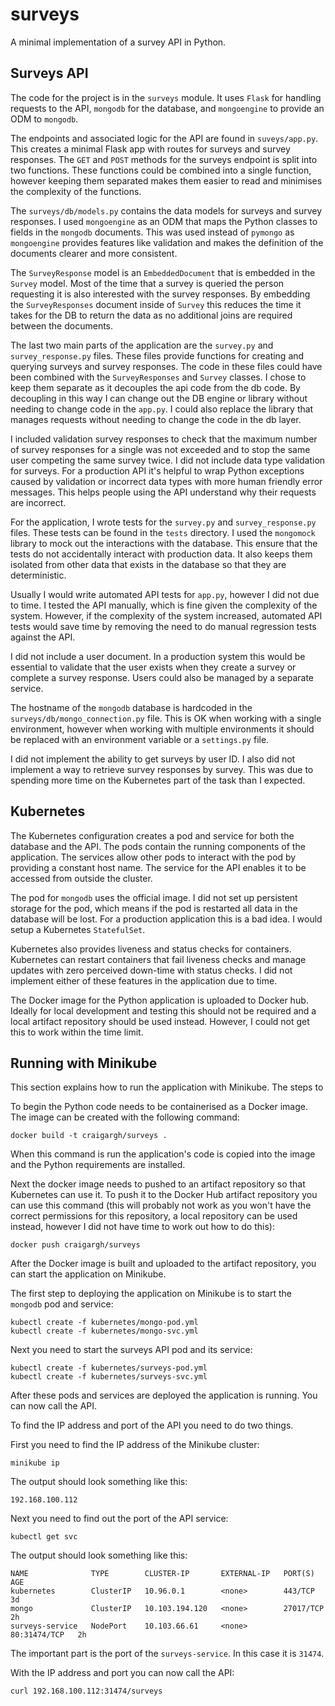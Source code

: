 # surveys

A minimal implementation of a survey API in Python. 

## Surveys API

The code for the project is in the `surveys` module. It uses `Flask` for handling requests to the API, `mongodb` for the database, and `mongoengine` to provide an ODM to `mongodb`.

The endpoints and associated logic for the API are found in `suveys/app.py`. This creates a minimal Flask app with routes for surveys and survey responses. The `GET` and `POST` methods for the surveys endpoint is split into two functions. These functions could be combined into a single function, however keeping them separated makes them easier to read and minimises the complexity of the functions.   

The `surveys/db/models.py` contains the data models for surveys and survey responses. I used `mongoengine` as an ODM that maps the Python classes to fields in the `mongodb` documents. This was used instead of `pymongo` as `mongoengine` provides features like validation and makes the definition of the documents clearer and more consistent. 

The `SurveyResponse` model is an `EmbeddedDocument` that is embedded in the `Survey` model. Most of the time that a survey is queried the person requesting it is also interested with the survey responses. By embedding the `SurveyResponses` document inside of `Survey` this reduces the time it takes for the DB to return the data as no additional joins are required between the documents.

The last two main parts of the application are the `survey.py` and  `survey_response.py` files. These files provide functions for creating and querying surveys and survey responses. The code in these files could have been combined with the `SurveyResponses` and `Survey` classes. I chose to keep them separate as it decouples the api code from the db code. By decoupling in this way I can change out the DB engine or library without needing to change code in the `app.py`. I could also replace the library that manages requests without needing to change the code in the db layer.

I included validation survey responses to check that the maximum number of survey responses for a single was not exceeded and to stop the same user competing the same survey twice. I did not include data type validation for surveys. For a production API it's helpful to wrap Python exceptions caused by validation or incorrect data types with more human friendly error messages. This helps people using the API understand why their requests are incorrect.

For the application, I wrote tests for the `survey.py` and `survey_response.py` files. These tests can be found in the `tests` directory. I used the `mongomock` library to mock out the interactions with the database. This ensure that the tests do not accidentally interact with production data. It also keeps them isolated from other data that exists in the database so that they are deterministic.

Usually I would write automated API tests for `app.py`, however I did not due to time. I tested the API manually, which is fine given the complexity of the system. However, if the complexity of the system increased, automated API tests would save time by removing the need to do manual regression tests against the API.

I did not include a user document. In a production system this would be essential to validate that the user exists when they create a survey or complete a survey response. Users could also be managed by a separate service. 

The hostname of the `mongodb` database is hardcoded in the `surveys/db/mongo_connection.py` file. This is OK when working with a single environment, however when working with multiple environments it should be replaced with an environment variable or a `settings.py` file.

I did not implement the ability to get surveys by user ID. I also did not implement a way to retrieve survey responses by survey. This was due to spending more time on the Kubernetes part of the task than I expected.

## Kubernetes

The Kubernetes configuration creates a pod and service for both the database and the API. The pods contain the running components of the application. The services allow other pods to interact with the pod by providing a constant host name. The service for the API enables it to be accessed from outside the cluster. 

The pod for `mongodb` uses the official image. I did not set up persistent storage for the pod, which means if the pod is restarted all data in the database will be lost. For a production application this is a bad idea. I would setup a Kubernetes `StatefulSet`.

Kubernetes also provides liveness and status checks for containers. Kubernetes can restart containers that fail liveness checks and manage updates with zero perceived down-time with status checks. I did not implement either of these features in the application due to time.  

The Docker image for the Python application is uploaded to Docker hub. Ideally for local development and testing this should not be required and a local artifact repository should be used instead. However, I could not get this to work within the time limit.

## Running with Minikube

This section explains how to run the application with Minikube. The steps to 

To begin the Python code needs to be containerised as a Docker image. The image can be created with the following command:

```commandline
docker build -t craigargh/surveys .
```

When this command is run the application's code is copied into the image and the Python requirements are installed.

Next the docker image needs to pushed to an artifact repository so that Kubernetes can use it. To push it to the Docker Hub artifact repository you can use this command (this will probably not work as you won't have the correct permissions for this repository, a local repository can be used instead, however I did not have time to work out how to do this):

```commandline
docker push craigargh/surveys
```

After the Docker image is built and uploaded to the artifact repository, you can start the application on Minikube. 


The first step to deploying the application on Minikube is to start the `mongodb` pod and service:

```commandline
kubectl create -f kubernetes/mongo-pod.yml
kubectl create -f kubernetes/mongo-svc.yml
```

Next you need to start the surveys API pod and its service: 

```commandline
kubectl create -f kubernetes/surveys-pod.yml
kubectl create -f kubernetes/surveys-svc.yml
```

After these pods and services are deployed the application is running. You can now call the API.

To find the IP address and port of the API you need to do two things.

First you need to find the IP address of the Minikube cluster:

```commandline
minikube ip
```

The output should look something like this:

```commandline
192.168.100.112
```

Next you need to find out the port of the API service:

```commandline
kubectl get svc
```

The output should look something like this:

```commandline
NAME              TYPE        CLUSTER-IP       EXTERNAL-IP   PORT(S)        AGE
kubernetes        ClusterIP   10.96.0.1        <none>        443/TCP        3d
mongo             ClusterIP   10.103.194.120   <none>        27017/TCP      2h
surveys-service   NodePort    10.103.66.61     <none>        80:31474/TCP   2h
```

The important part is the port of the `surveys-service`. In this case it is `31474`. 

With the IP address and port you can now call the API:

```commandline
curl 192.168.100.112:31474/surveys
```
